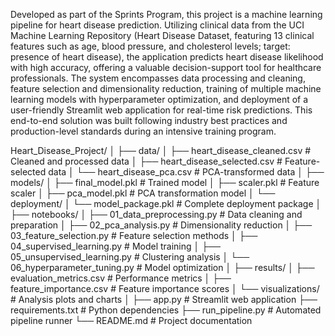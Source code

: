 Developed as part of the Sprints Program, this project is a machine learning pipeline for heart disease prediction. Utilizing clinical data from the UCI Machine Learning Repository (Heart Disease Dataset, featuring 13 clinical features such as age, blood pressure, and cholesterol levels; target: presence of heart disease), the application predicts heart disease likelihood with high accuracy, offering a valuable decision-support tool for healthcare professionals. The system encompasses data processing and cleaning, feature selection and dimensionality reduction, training of multiple machine learning models with hyperparameter optimization, and deployment of a user-friendly Streamlit web application for real-time risk predictions. This end-to-end solution was built following industry best practices and production-level standards during an intensive training program.


Heart_Disease_Project/
│
├── data/
│   ├── heart_disease_cleaned.csv          # Cleaned and processed data
│   ├── heart_disease_selected.csv         # Feature-selected data
│   └── heart_disease_pca.csv              # PCA-transformed data
│
├── models/
│   ├── final_model.pkl                    # Trained model
│   ├── scaler.pkl                         # Feature scaler
│   ├── pca_model.pkl                      # PCA transformation model
│   └── deployment/
│       └── model_package.pkl              # Complete deployment package
│
├── notebooks/
│   ├── 01_data_preprocessing.py           # Data cleaning and preparation
│   ├── 02_pca_analysis.py                 # Dimensionality reduction
│   ├── 03_feature_selection.py            # Feature selection methods
│   ├── 04_supervised_learning.py          # Model training
│   ├── 05_unsupervised_learning.py        # Clustering analysis
│   └── 06_hyperparameter_tuning.py        # Model optimization
│
├── results/
│   ├── evaluation_metrics.csv             # Performance metrics
│   ├── feature_importance.csv             # Feature importance scores
│   └── visualizations/                    # Analysis plots and charts
│
├── app.py                                 # Streamlit web application
├── requirements.txt                       # Python dependencies
├── run_pipeline.py                        # Automated pipeline runner
└── README.md                              # Project documentation

